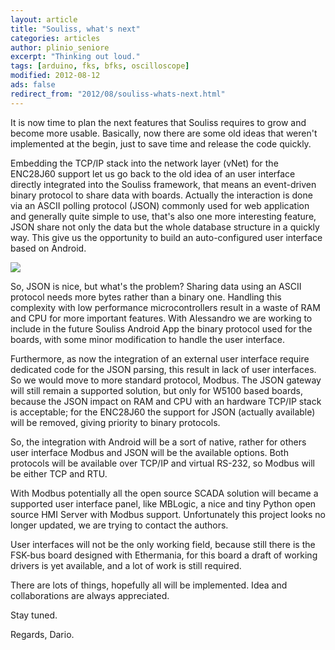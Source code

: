 ```yaml
---
layout: article
title: "Souliss, what's next"
categories: articles
author: plinio_seniore
excerpt: "Thinking out loud."
tags: [arduino, fks, bfks, oscilloscope]
modified: 2012-08-12
ads: false  
redirect_from: "2012/08/souliss-whats-next.html"
---
```


It is now time to plan the next features that Souliss requires to grow and become more usable. Basically, now there are some old ideas that weren't implemented at the begin, just to save time and release the code quickly.

Embedding the TCP/IP stack into the network layer (vNet) for the ENC28J60 support let us go back to the old idea of an user interface directly integrated into the Souliss framework, that means an event-driven binary protocol to share data with boards.
Actually the interaction is done via an ASCII polling protocol (JSON) commonly used for web application and generally quite simple to use, that's also one more interesting feature, JSON share not only the data but the whole database structure in a quickly way. This give us the opportunity to build an auto-configured user interface based on Android.

![](http://souliss.net/images/2012-08/mblogic.png?raw=true)

So, JSON is nice, but what's the problem? Sharing data using an ASCII protocol needs more bytes rather than a binary one. Handling this complexity with low performance microcontrollers result in a waste of RAM and CPU for more important features. With Alessandro we are working to include in the future Souliss Android App the binary protocol used for the boards, with some minor modification to handle the user interface.

Furthermore, as now the integration of an external user interface require dedicated code for the JSON parsing, this result in lack of user interfaces. So we would move to more standard protocol, Modbus. The JSON gateway will still remain a supported solution, but only for W5100 based boards, because the JSON  impact on RAM and CPU with an hardware TCP/IP stack is acceptable; for the ENC28J60 the support for JSON (actually available) will be removed, giving priority to binary protocols.

So, the integration with Android will be a sort of native, rather for others user interface Modbus and JSON will be the available options. Both protocols will be available over TCP/IP and virtual RS-232, so Modbus will be either TCP and RTU.

With Modbus potentially all the open source SCADA solution will became a supported user interface panel, like MBLogic, a nice and tiny Python open source HMI Server with Modbus support. Unfortunately this project looks no longer updated, we are trying to contact the authors.

User interfaces will not be the only working field, because still there is the FSK-bus board designed with Ethermania, for this board a draft of working drivers is yet available, and a lot of work is still required.

There are lots of things, hopefully all will be implemented. Idea and collaborations are always appreciated.

Stay tuned.

Regards,
Dario.